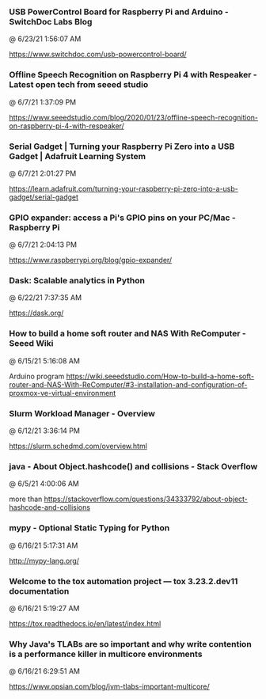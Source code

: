 ﻿

### USB PowerControl Board for Raspberry Pi and Arduino - SwitchDoc Labs Blog
@ 6/23/21 1:56:07 AM

https://www.switchdoc.com/usb-powercontrol-board/




### Offline Speech Recognition on Raspberry Pi 4 with Respeaker - Latest open tech from seeed studio
@ 6/7/21 1:37:09 PM

https://www.seeedstudio.com/blog/2020/01/23/offline-speech-recognition-on-raspberry-pi-4-with-respeaker/



### Serial Gadget | Turning your Raspberry Pi Zero into a USB Gadget | Adafruit Learning System
@ 6/7/21 2:01:27 PM

https://learn.adafruit.com/turning-your-raspberry-pi-zero-into-a-usb-gadget/serial-gadget



### GPIO expander: access a Pi's GPIO pins on your PC/Mac - Raspberry Pi
@ 6/7/21 2:04:13 PM

https://www.raspberrypi.org/blog/gpio-expander/




### Dask: Scalable analytics in Python
@ 6/22/21 7:37:35 AM

https://dask.org/




### How to build a home soft router and NAS With ReComputer - Seeed Wiki
@ 6/15/21 5:16:08 AM

Arduino program
https://wiki.seeedstudio.com/How-to-build-a-home-soft-router-and-NAS-With-ReComputer/#3-installation-and-configuration-of-proxmox-ve-virtual-environment




### Slurm Workload Manager - Overview
@ 6/12/21 3:36:14 PM

https://slurm.schedmd.com/overview.html




### java - About Object.hashcode() and collisions - Stack Overflow
@ 6/5/21 4:00:06 AM

more than
https://stackoverflow.com/questions/34333792/about-object-hashcode-and-collisions




### mypy - Optional Static Typing for Python
@ 6/16/21 5:17:31 AM

http://mypy-lang.org/



### Welcome to the tox automation project — tox 3.23.2.dev11 documentation
@ 6/16/21 5:19:27 AM

https://tox.readthedocs.io/en/latest/index.html



### Why Java's TLABs are so important and why write contention is a performance killer in multicore environments
@ 6/16/21 6:29:51 AM

https://www.opsian.com/blog/jvm-tlabs-important-multicore/


